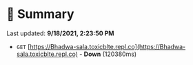# 📖 Summary
Last updated: **9/18/2021, 2:23:50 PM**

- `GET` [https://Bhadwa-sala.toxicblte.repl.co](https://Bhadwa-sala.toxicblte.repl.co) - **Down** (120380ms)
